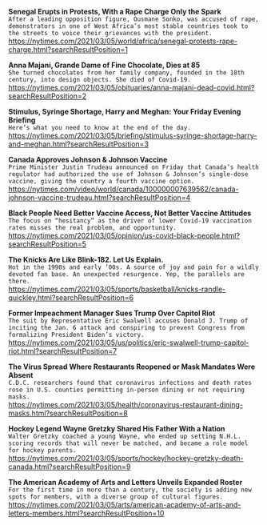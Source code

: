 **Senegal Erupts in Protests, With a Rape Charge Only the Spark**\
`After a leading opposition figure, Ousmane Sonko, was accused of rape, demonstrators in one of West Africa’s most stable countries took to the streets to voice their grievances with the president.`\
https://nytimes.com/2021/03/05/world/africa/senegal-protests-rape-charge.html?searchResultPosition=1

**Anna Majani, Grande Dame of Fine Chocolate, Dies at 85**\
`She turned chocolates from her family company, founded in the 18th century, into design objects. She died of Covid-19.`\
https://nytimes.com/2021/03/05/obituaries/anna-majani-dead-covid.html?searchResultPosition=2

**Stimulus, Syringe Shortage, Harry and Meghan: Your Friday Evening Briefing**\
`Here’s what you need to know at the end of the day.`\
https://nytimes.com/2021/03/05/briefing/stimulus-syringe-shortage-harry-and-meghan.html?searchResultPosition=3

**Canada Approves Johnson & Johnson Vaccine**\
`Prime Minister Justin Trudeau announced on Friday that Canada’s health regulator had authorized the use of Johnson & Johnson’s single-dose vaccine, giving the country a fourth vaccine option.`\
https://nytimes.com/video/world/canada/100000007639562/canada-johnson-vaccine-trudeau.html?searchResultPosition=4

**Black People Need Better Vaccine Access, Not Better Vaccine Attitudes**\
`The focus on “hesitancy” as the driver of lower Covid-19 vaccination rates misses the real problem, and opportunity.`\
https://nytimes.com/2021/03/05/opinion/us-covid-black-people.html?searchResultPosition=5

**The Knicks Are Like Blink-182. Let Us Explain.**\
`Hot in the 1990s and early ’00s. A source of joy and pain for a wildly devoted fan base. An unexpected resurgence. Yep, the parallels are there.`\
https://nytimes.com/2021/03/05/sports/basketball/knicks-randle-quickley.html?searchResultPosition=6

**Former Impeachment Manager Sues Trump Over Capitol Riot**\
`The suit by Representative Eric Swalwell accuses Donald J. Trump of inciting the Jan. 6 attack and conspiring to prevent Congress from formalizing President Biden’s victory.`\
https://nytimes.com/2021/03/05/us/politics/eric-swalwell-trump-capitol-riot.html?searchResultPosition=7

**The Virus Spread Where Restaurants Reopened or Mask Mandates Were Absent**\
`C.D.C. researchers found that coronavirus infections and death rates rose in U.S. counties permitting in-person dining or not requiring masks.`\
https://nytimes.com/2021/03/05/health/coronavirus-restaurant-dining-masks.html?searchResultPosition=8

**Hockey Legend Wayne Gretzky Shared His Father With a Nation**\
`Walter Gretzky coached a young Wayne, who ended up setting N.H.L. scoring records that will never be matched, and became a role model for hockey parents.`\
https://nytimes.com/2021/03/05/sports/hockey/hockey-gretzky-death-canada.html?searchResultPosition=9

**The American Academy of Arts and Letters Unveils Expanded Roster**\
`For the first time in more than a century, the society is adding new spots for members, with a diverse group of cultural figures.`\
https://nytimes.com/2021/03/05/arts/american-academy-of-arts-and-letters-members.html?searchResultPosition=10

